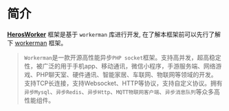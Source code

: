 # 简介

**[HerosWorker](https://github.com/mondagPHP/heros-worker)** 框架是基于 `workerman` 库进行开发, 在了解本框架前可以先行了解下 [workerman](http://doc.workerman.net) 框架。

>`Workerman`是一款开源高性能异步`PHP socket`框架。支持高并发，超高稳定性，被广泛的用于手机app、移动通讯，微信小程序，手游服务端、网络游戏、PHP聊天室、硬件通讯、智能家居、车联网、物联网等领域的开发。 支持TCP长连接，支持Websocket、HTTP等协议，支持自定义协议。拥有`异步Mysql`、`异步Redis`、`异步Http`、`MQTT物联网客户端`、`异步消息队列`等众多高性能组件。
